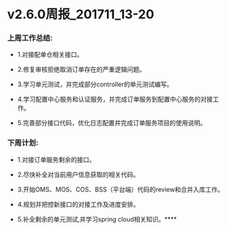 # v2.6.0周报_201711_13-20

### 上周工作总结:

* 1.对接配单仓相关接口。

* 2.修复审核拒绝取消订单存在的严重逻辑问题。

* 3.学习单元测试，并完成部分controller的单元测试编写。

* 4.学习配置中心服务和认证服务，并完成订单服务到配置中心服务的对接工作。

* 5.完善部分接口代码，优化日志配置并完成订单服务项目的使用说明。

### 下周计划:

* 1.对接订单服务剩余的接口。

* 2.尽快补全对当前用户信息获取的相关代码。

* 3.开始OMS、MOS、COS、BSS（平台端）代码的review和合并入库工作。

* 4.规划并把控新接口的对接工作及进度安排。

* 5.补全剩余的单元测试,并学习spring cloud相关知识。****